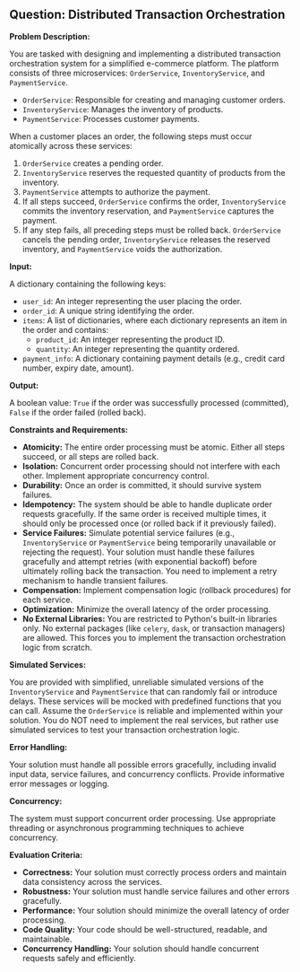 ## Question: Distributed Transaction Orchestration

**Problem Description:**

You are tasked with designing and implementing a distributed transaction orchestration system for a simplified e-commerce platform. The platform consists of three microservices: `OrderService`, `InventoryService`, and `PaymentService`.

*   `OrderService`: Responsible for creating and managing customer orders.
*   `InventoryService`: Manages the inventory of products.
*   `PaymentService`: Processes customer payments.

When a customer places an order, the following steps must occur atomically across these services:

1.  `OrderService` creates a pending order.
2.  `InventoryService` reserves the requested quantity of products from the inventory.
3.  `PaymentService` attempts to authorize the payment.
4.  If all steps succeed, `OrderService` confirms the order, `InventoryService` commits the inventory reservation, and `PaymentService` captures the payment.
5.  If any step fails, all preceding steps must be rolled back. `OrderService` cancels the pending order, `InventoryService` releases the reserved inventory, and `PaymentService` voids the authorization.

**Input:**

A dictionary containing the following keys:

*   `user_id`: An integer representing the user placing the order.
*   `order_id`: A unique string identifying the order.
*   `items`: A list of dictionaries, where each dictionary represents an item in the order and contains:
    *   `product_id`: An integer representing the product ID.
    *   `quantity`: An integer representing the quantity ordered.
*   `payment_info`: A dictionary containing payment details (e.g., credit card number, expiry date, amount).

**Output:**

A boolean value: `True` if the order was successfully processed (committed), `False` if the order failed (rolled back).

**Constraints and Requirements:**

*   **Atomicity:** The entire order processing must be atomic. Either all steps succeed, or all steps are rolled back.
*   **Isolation:** Concurrent order processing should not interfere with each other.  Implement appropriate concurrency control.
*   **Durability:** Once an order is committed, it should survive system failures.
*   **Idempotency:** The system should be able to handle duplicate order requests gracefully. If the same order is received multiple times, it should only be processed once (or rolled back if it previously failed).
*   **Service Failures:**  Simulate potential service failures (e.g., `InventoryService` or `PaymentService` being temporarily unavailable or rejecting the request). Your solution must handle these failures gracefully and attempt retries (with exponential backoff) before ultimately rolling back the transaction. You need to implement a retry mechanism to handle transient failures.
*   **Compensation:** Implement compensation logic (rollback procedures) for each service.
*   **Optimization:** Minimize the overall latency of the order processing.
*   **No External Libraries:** You are restricted to Python's built-in libraries only. No external packages (like `celery`, `dask`, or transaction managers) are allowed. This forces you to implement the transaction orchestration logic from scratch.

**Simulated Services:**

You are provided with simplified, unreliable simulated versions of the `InventoryService` and `PaymentService` that can randomly fail or introduce delays. These services will be mocked with predefined functions that you can call. Assume the `OrderService` is reliable and implemented within your solution. You do NOT need to implement the real services, but rather use simulated services to test your transaction orchestration logic.

**Error Handling:**

Your solution must handle all possible errors gracefully, including invalid input data, service failures, and concurrency conflicts.  Provide informative error messages or logging.

**Concurrency:**

The system must support concurrent order processing. Use appropriate threading or asynchronous programming techniques to achieve concurrency.

**Evaluation Criteria:**

*   **Correctness:** Your solution must correctly process orders and maintain data consistency across the services.
*   **Robustness:** Your solution must handle service failures and other errors gracefully.
*   **Performance:** Your solution should minimize the overall latency of order processing.
*   **Code Quality:** Your code should be well-structured, readable, and maintainable.
*   **Concurrency Handling:** Your solution should handle concurrent requests safely and efficiently.
